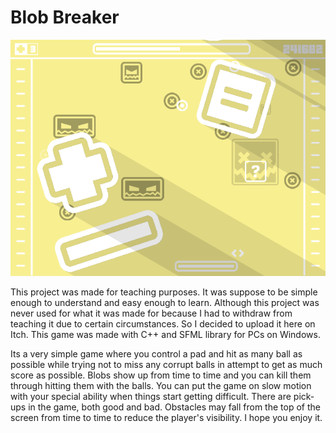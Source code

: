 # Blob Breaker

![alt text](https://github.com/David-Isenah/Blob-Breaker/blob/c8b9bd9f046441b028f2a6b0961ac4f40c6225cd/Screenshots/screenshot01.png)

This project was made for teaching purposes. It was suppose to be simple enough to understand and easy enough to learn. Although this project was never used for what it was made for because I had to withdraw from teaching it due to certain circumstances. So I decided to upload it here on Itch. This game was made with C++ and SFML library for PCs on Windows.

Its a very simple game where you control a pad and hit as many ball as possible while trying not to miss any corrupt balls in attempt to get as much score as possible. Blobs show up from time to time and you can kill them through hitting them with the balls. You can put the game on slow motion with your special ability when things start getting difficult. There are pick-ups in the game, both good and bad. Obstacles may fall from the top of the screen from time to time to reduce the player's visibility. I hope you enjoy it.
